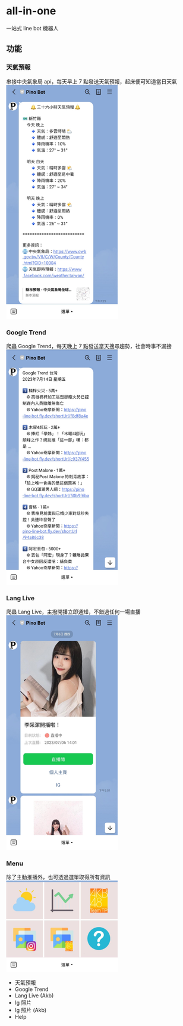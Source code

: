 # all-in-one
一站式 line bot 機器人

## 功能
### 天氣預報
串接中央氣象局 api，每天早上 7 點發送天氣預報，起床便可知道當日天氣
<img src="https://github.com/PinXian53/all-in-one/blob/main/image/weather.jpg" alt="image"  width="300">

### Google Trend
爬蟲 Google Trend，每天晚上 7 點發送當天搜尋趨勢，社會時事不漏接
<img src="https://github.com/PinXian53/all-in-one/blob/main/image/google-trend.jpg" alt="image"  width="300">


### Lang Live
爬蟲 Lang Live，主撥開播立即通知，不錯過任何一場直播
<img src="https://github.com/PinXian53/all-in-one/blob/main/image/lang-live.jpg" alt="image"  width="300">


### Menu
除了主動推播外，也可透過選單取得所有資訊
<img src="https://github.com/PinXian53/all-in-one/blob/main/image/menu.jpg" alt="image"  width="300">

- 天氣預報
- Google Trend
- Lang Live (Akb)
- Ig 照片
- Ig 照片 (Akb)
- Help